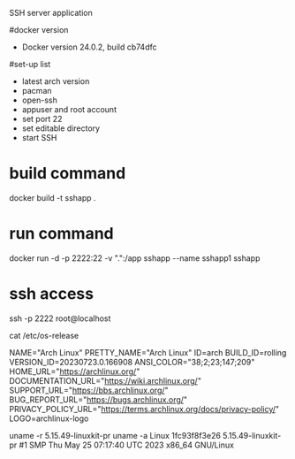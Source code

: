 SSH server application

#docker version
- Docker version 24.0.2, build cb74dfc

#set-up list

- latest arch version
- pacman
- open-ssh
- appuser and root account
- set port 22
- set editable directory
- start SSH

# build command
docker build -t sshapp .

# run command
docker run -d -p 2222:22 -v ".":/app sshapp --name sshapp1 sshapp

# ssh access
ssh -p 2222 root@localhost



cat /etc/os-release 

NAME="Arch Linux"
PRETTY_NAME="Arch Linux"
ID=arch
BUILD_ID=rolling
VERSION_ID=20230723.0.166908
ANSI_COLOR="38;2;23;147;209"
HOME_URL="https://archlinux.org/"
DOCUMENTATION_URL="https://wiki.archlinux.org/"
SUPPORT_URL="https://bbs.archlinux.org/"
BUG_REPORT_URL="https://bugs.archlinux.org/"
PRIVACY_POLICY_URL="https://terms.archlinux.org/docs/privacy-policy/"
LOGO=archlinux-logo


uname -r
	5.15.49-linuxkit-pr
uname -a
	Linux 1fc93f8f3e26 5.15.49-linuxkit-pr #1 SMP Thu May 25 07:17:40 UTC 2023 x86_64 GNU/Linux